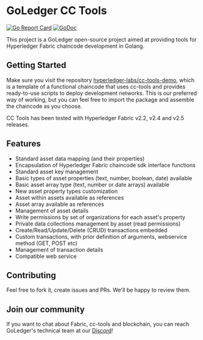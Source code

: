 # GoLedger CC Tools

[![Go Report Card](https://goreportcard.com/badge/github.com/hyperledger-labs/cc-tools)](https://goreportcard.com/report/github.com/hyperledger-labs/cc-tools)
[![GoDoc](https://godoc.org/github.com/hyperledger-labs/cc-tools?status.svg)](https://godoc.org/github.com/hyperledger-labs/cc-tools)

This project is a GoLedger open-source project aimed at providing tools for Hyperledger Fabric chaincode development in Golang.

## Getting Started

Make sure you visit the repository [hyperledger-labs/cc-tools-demo](https://github.com/hyperledger-labs/cc-tools-demo), which is a template of a functional chaincode that uses cc-tools and provides ready-to-use scripts to deploy development networks. This is our preferred way of working, but you can feel free to import the package and assemble the chaincode as you choose. 

CC Tools has been tested with Hyperledger Fabric v2.2, v2.4 and v2.5 releases.

## Features
- Standard asset data mapping (and their properties)
- Encapsulation of Hyperledger Fabric chaincode sdk interface functions
- Standard asset key management
- Basic types of asset properties (text, number, boolean, date) available
- Basic asset array type (text, number or date arrays) available
- New asset property types customization
- Asset within assets available as references
- Asset array available as references
- Management of asset details
- Write permissions by set of organizations for each asset's property
- Private data collections management by asset (read permissions)
- Create/Read/Update/Delete (CRUD) transactions embedded
- Custom transactions, with prior definition of arguments, webservice method (GET, POST etc)
- Management of transaction details
- Compatible web service

## Contributing
Feel free to fork it, create issues and PRs. We'll be happy to review them.

## Join our community

If you want to chat about Fabric, cc-tools and blockchain, you can reach GoLedger's technical team at our [Discord](https://discord.com/invite/GndkYHxNyQ)!